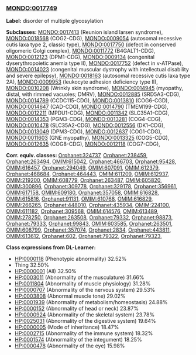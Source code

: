 
### [MONDO:0017749](http://purl.obolibrary.org/obo/MONDO_0017749)
**Label:** disorder of multiple glycosylation

**Subclasses:** [MONDO:0017413](http://purl.obolibrary.org/obo/MONDO_0017413) (Reunion island larsen syndrome), [MONDO:0018568](http://purl.obolibrary.org/obo/MONDO_0018568) (COG2-CDG), [MONDO:0009054](http://purl.obolibrary.org/obo/MONDO_0009054) (autosomal recessive cutis laxa type 2, classic type), [MONDO:0017750](http://purl.obolibrary.org/obo/MONDO_0017750) (defect in conserved oligomeric Golgi complex), [MONDO:0011772](http://purl.obolibrary.org/obo/MONDO_0011772) (B4GALT1-CDG), [MONDO:0012123](http://purl.obolibrary.org/obo/MONDO_0012123) (DPM1-CDG), [MONDO:0009134](http://purl.obolibrary.org/obo/MONDO_0009134) (congenital dyserythropoietic anemia type II), [MONDO:0017752](http://purl.obolibrary.org/obo/MONDO_0017752) (defect in v-ATPase), [MONDO:0014023](http://purl.obolibrary.org/obo/MONDO_0014023) (congenital muscular dystrophy with intellectual disability and severe epilepsy), [MONDO:0018163](http://purl.obolibrary.org/obo/MONDO_0018163) (autosomal recessive cutis laxa type 2A), [MONDO:0009953](http://purl.obolibrary.org/obo/MONDO_0009953) (leukocyte adhesion deficiency type II), [MONDO:0010208](http://purl.obolibrary.org/obo/MONDO_0010208) (Wrinkly skin syndrome), [MONDO:0014945](http://purl.obolibrary.org/obo/MONDO_0014945) (myopathy, distal, with rimmed vacuoles; DMRV), [MONDO:0012885](http://purl.obolibrary.org/obo/MONDO_0012885) (SRD5A3-CDG), [MONDO:0014789](http://purl.obolibrary.org/obo/MONDO_0014789) (CCDC115-CDG), [MONDO:0013810](http://purl.obolibrary.org/obo/MONDO_0013810) (COG6-CGD), [MONDO:0014647](http://purl.obolibrary.org/obo/MONDO_0014647) (CAD-CDG), [MONDO:0014790](http://purl.obolibrary.org/obo/MONDO_0014790) (TMEM199-CDG), [MONDO:0012211](http://purl.obolibrary.org/obo/MONDO_0012211) (MPDU1-CDG), [MONDO:0011342](http://purl.obolibrary.org/obo/MONDO_0011342) (SLC35A1-CDG), [MONDO:0014353](http://purl.obolibrary.org/obo/MONDO_0014353) (PGM3-CDG), [MONDO:0013281](http://purl.obolibrary.org/obo/MONDO_0013281) (COG4-CDG), [MONDO:0010478](http://purl.obolibrary.org/obo/MONDO_0010478) (SLC35A2-CDG), [MONDO:0012556](http://purl.obolibrary.org/obo/MONDO_0012556) (DK1-CDG), [MONDO:0013049](http://purl.obolibrary.org/obo/MONDO_0013049) (DPM3-CDG), [MONDO:0012637](http://purl.obolibrary.org/obo/MONDO_0012637) (COG1-CDG), [MONDO:0011603](http://purl.obolibrary.org/obo/MONDO_0011603) (GNE myopathy), [MONDO:0013325](http://purl.obolibrary.org/obo/MONDO_0013325) (COG5-CDG), [MONDO:0012635](http://purl.obolibrary.org/obo/MONDO_0012635) (COG8-CDG), [MONDO:0012118](http://purl.obolibrary.org/obo/MONDO_0012118) (COG7-CDG), 

**Corr. equiv. classes:** [Orphanet:324737](http://www.orpha.net/ORDO/Orphanet_324737), [Orphanet:238459](http://www.orpha.net/ORDO/Orphanet_238459), [Orphanet:263494](http://www.orpha.net/ORDO/Orphanet_263494), [OMIM:615042](http://purl.obolibrary.org/obo/OMIM_615042), [Orphanet:466703](http://www.orpha.net/ORDO/Orphanet_466703), [Orphanet:95428](http://www.orpha.net/ORDO/Orphanet_95428), [OMIM:616457](http://purl.obolibrary.org/obo/OMIM_616457), [Orphanet:294049](http://www.orpha.net/ORDO/Orphanet_294049), [OMIM:607091](http://purl.obolibrary.org/obo/OMIM_607091), [OMIM:612379](http://purl.obolibrary.org/obo/OMIM_612379), [Orphanet:468684](http://www.orpha.net/ORDO/Orphanet_468684), [Orphanet:464443](http://www.orpha.net/ORDO/Orphanet_464443), [OMIM:611209](http://purl.obolibrary.org/obo/OMIM_611209), [OMIM:612937](http://purl.obolibrary.org/obo/OMIM_612937), [OMIM:219200](http://purl.obolibrary.org/obo/OMIM_219200), [OMIM:608779](http://purl.obolibrary.org/obo/OMIM_608779), [Orphanet:263487](http://www.orpha.net/ORDO/Orphanet_263487), [OMIM:605820](http://purl.obolibrary.org/obo/OMIM_605820), [OMIM:300896](http://purl.obolibrary.org/obo/OMIM_300896), [Orphanet:309778](http://www.orpha.net/ORDO/Orphanet_309778), [Orphanet:329178](http://www.orpha.net/ORDO/Orphanet_329178), [Orphanet:356961](http://www.orpha.net/ORDO/Orphanet_356961), [OMIM:617158](http://purl.obolibrary.org/obo/OMIM_617158), [OMIM:609180](http://purl.obolibrary.org/obo/OMIM_609180), [Orphanet:357058](http://www.orpha.net/ORDO/Orphanet_357058), [OMIM:616828](http://purl.obolibrary.org/obo/OMIM_616828), [OMIM:615816](http://purl.obolibrary.org/obo/OMIM_615816), [Orphanet:91131](http://www.orpha.net/ORDO/Orphanet_91131), [OMIM:610768](http://purl.obolibrary.org/obo/OMIM_610768), [OMIM:616829](http://purl.obolibrary.org/obo/OMIM_616829), [OMIM:266265](http://purl.obolibrary.org/obo/OMIM_266265), [Orphanet:448010](http://www.orpha.net/ORDO/Orphanet_448010), [Orphanet:435934](http://www.orpha.net/ORDO/Orphanet_435934), [OMIM:224100](http://purl.obolibrary.org/obo/OMIM_224100), [OMIM:611182](http://purl.obolibrary.org/obo/OMIM_611182), [Orphanet:309568](http://www.orpha.net/ORDO/Orphanet_309568), [OMIM:614576](http://purl.obolibrary.org/obo/OMIM_614576), [OMIM:613489](http://purl.obolibrary.org/obo/OMIM_613489), [OMIM:278250](http://purl.obolibrary.org/obo/OMIM_278250), [Orphanet:263508](http://www.orpha.net/ORDO/Orphanet_263508), [Orphanet:79332](http://www.orpha.net/ORDO/Orphanet_79332), [Orphanet:98873](http://www.orpha.net/ORDO/Orphanet_98873), [Orphanet:79333](http://www.orpha.net/ORDO/Orphanet_79333), [Orphanet:99843](http://www.orpha.net/ORDO/Orphanet_99843), [OMIM:603585](http://purl.obolibrary.org/obo/OMIM_603585), [Orphanet:263501](http://www.orpha.net/ORDO/Orphanet_263501), [OMIM:608799](http://purl.obolibrary.org/obo/OMIM_608799), [Orphanet:357074](http://www.orpha.net/ORDO/Orphanet_357074), [Orphanet:2834](http://www.orpha.net/ORDO/Orphanet_2834), [Orphanet:443811](http://www.orpha.net/ORDO/Orphanet_443811), [OMIM:613612](http://purl.obolibrary.org/obo/OMIM_613612), [Orphanet:602](http://www.orpha.net/ORDO/Orphanet_602), [Orphanet:79322](http://www.orpha.net/ORDO/Orphanet_79322), [Orphanet:79323](http://www.orpha.net/ORDO/Orphanet_79323), 

**Class expressions from DL-Learner:**

- [HP:0000118](http://purl.obolibrary.org/obo/HP_0000118) (Phenotypic abnormality) 32.52%
- Thing 32.50%
- [HP:0000001](http://purl.obolibrary.org/obo/HP_0000001) (All) 32.50%
- [HP:0003011](http://purl.obolibrary.org/obo/HP_0003011) (Abnormality of the musculature) 31.66%
- [HP:0011804](http://purl.obolibrary.org/obo/HP_0011804) (Abnormality of muscle physiology) 31.28%
- [HP:0000707](http://purl.obolibrary.org/obo/HP_0000707) (Abnormality of the nervous system) 29.53%
- [HP:0003808](http://purl.obolibrary.org/obo/HP_0003808) (Abnormal muscle tone) 29.02%
- [HP:0001939](http://purl.obolibrary.org/obo/HP_0001939) (Abnormality of metabolism/homeostasis) 24.88%
- [HP:0000152](http://purl.obolibrary.org/obo/HP_0000152) (Abnormality of head or neck) 23.87%
- [HP:0000924](http://purl.obolibrary.org/obo/HP_0000924) (Abnormality of the skeletal system) 23.78%
- [HP:0025031](http://purl.obolibrary.org/obo/HP_0025031) (Abnormality of the digestive system) 19.64%
- [HP:0000005](http://purl.obolibrary.org/obo/HP_0000005) (Mode of inheritance) 18.47%
- [HP:0002715](http://purl.obolibrary.org/obo/HP_0002715) (Abnormality of the immune system) 18.32%
- [HP:0001574](http://purl.obolibrary.org/obo/HP_0001574) (Abnormality of the integument) 18.25%
- [HP:0000478](http://purl.obolibrary.org/obo/HP_0000478) (Abnormality of the eye) 15.98%


